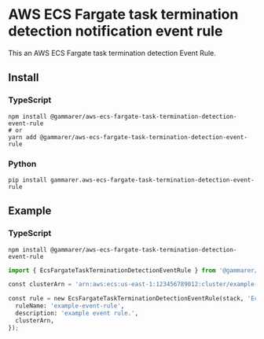 # AWS ECS Fargate task termination detection notification event rule

This an AWS ECS Fargate task termination detection Event Rule.

## Install

### TypeScript

```shell
npm install @gammarer/aws-ecs-fargate-task-termination-detection-event-rule
# or
yarn add @gammarer/aws-ecs-fargate-task-termination-detection-event-rule
```

### Python

```shell
pip install gammarer.aws-ecs-fargate-task-termination-detection-event-rule
```

## Example

### TypeScript

```shell
npm install @gammarer/aws-ecs-fargate-task-termination-detection-event-rule
```

```python
import { EcsFargateTaskTerminationDetectionEventRule } from '@gammarer/aws-ecs-fargate-task-termination-detection-event-rule';

const clusterArn = 'arn:aws:ecs:us-east-1:123456789012:cluster/example-app-cluster';

const rule = new EcsFargateTaskTerminationDetectionEventRule(stack, 'EcsFargateTaskTerminationDetectionEventRule', {
  ruleName: 'example-event-rule',
  description: 'example event rule.',
  clusterArn,
});
```

